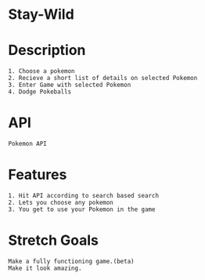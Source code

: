 # Stay-Wild

# Description
	1. Choose a pokemon
	2. Recieve a short list of details on selected Pokemon
	3. Enter Game with selected Pokemon 
  	4. Dodge Pokeballs

# API
	Pokemon API

# Features
	1. Hit API according to search based search
	2. Lets you choose any pokemon
	3. You get to use your Pokemon in the game

# Stretch Goals
	Make a fully functioning game.(beta)
	Make it look amazing.
	
	

	
